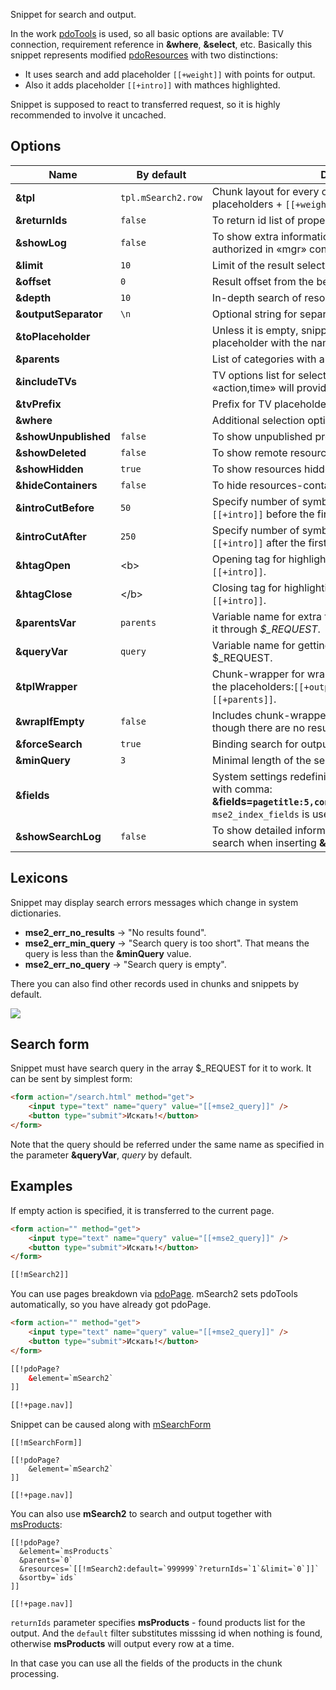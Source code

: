 Snippet for search and output.

In the work [pdoTools][1] is used, so all basic options are available: TV connection, requirement reference in **&where**, **&select**, etc.
Basically this snippet represents modified [pdoResources][2] with two distinctions:

* It uses search and add placeholder `[[+weight]]` with points for output.
* Also it adds placeholder `[[+intro]]` with mathces highlighted.

Snippet is supposed to react to transferred request, so it is highly recommended to involve it uncaсhed.

## Options

Name                 | By default       | Description
---------------------|------------------|---------------------------------------------------------------------------------------------------------------------------------------------------------------------------
**&tpl**             | `tpl.mSearch2.row` | Chunk layout for every outcome. Usual resource placeholders + `[[+weight]]` and `[[+intro]]`.
**&returnIds**       | `false`            | To return id list of proper pages with a comma.
**&showLog**         | `false`            | To show extra information on snippet work. For the authorized in «mgr» context only.
**&limit**           | `10`               | Limit of the result selection.
**&offset**          | `0`                | Result offset from the beginning of selection.
**&depth**           | `10`               | In-depth search of resources for every parent.
**&outputSeparator** | `\n`              | Optional string for separating results of work.
**&toPlaceholder**   |                  | Unless it is empty, snippet will keep all data in placeholder with the name instead of displaying.
**&parents**         |                  | List of categories with a comma for the output restriction.
**&includeTVs**      |                  | TV options list for selection with a comma. For example: «action,time» will provide `[[+action]]` and `[[+time]]`.
**&tvPrefix**        |                  | Prefix for TV placeholders, for example «tv.».
**&where**           |                  | Additional selection options coded in JSON.
**&showUnpublished** | `false`            | To show unpublished products.
**&showDeleted**     | `false`            | To show remote resources.
**&showHidden**      | `true`             | To show resources hidden in menu.
**&hideContainers**  | `false`            | To hide resources-containers.
**&introCutBefore**  | `50`               | Specify number of symbols for the output in placeholder `[[+intro]]` before the first coincidence in the text.
**&introCutAfter**   | `250`              | Specify number of symbols for the output in placeholder `[[+intro]]` after the first coincidence in the text.
**&htagOpen**        | &lt;b&gt;        | Opening tag for highlighting of the found results in `[[+intro]]`.
**&htagClose**       | &lt;/b&gt;       | Closing tag for highlighting of the found results in `[[+intro]]`.
**&parentsVar**      | `parents`          | Variable name for extra filtration on parents. You can send it through *$_REQUEST*.
**&queryVar**        | `query`            | Variable name for getting search request from $_REQUEST.
**&tplWrapper**      |                  | Chunk-wrapper for wrapping all the results. Recognizes the placeholders:`[[+output]]`, `[[+total]]`, `[[+query]]` and `[[+parents]]`.
**&wrapIfEmpty**     | `false`            | Includes chunk-wrapper output **&tplWrapper** even though there are no results.
**&forceSearch**     | `true`             | Binding search for output. If there is no one - no output.
**&minQuery**        | `3`                | Minimal length of the search query.
**&fields**          |                  | System settings redefinition of weight for indexed fields with comma: **&fields=`pagetitle:5,content:3,comment:1,tv_mytvname:2`**. `mse2_index_fields` is used by default.
**&showSearchLog**   | `false`            | To show detailed information on given points of resource search when inserting **&showLog**.

## Lexicons

Snippet may display search errors messages which change in system dictionaries.

* **mse2_err_no_results** &rarr; "No results found".
* **mse2_err_min_query** &rarr; "Search query is too short". That means the query is less than the **&minQuery** value.
* **mse2_err_no_query** &rarr; "Search query is empty".

There you can also find other records used in chunks and snippets by default.

[![](https://file.modx.pro/files/2/e/b/2eb17463d4da9ddaa25bb0f80f197d8cs.jpg)](https://file.modx.pro/files/2/e/b/2eb17463d4da9ddaa25bb0f80f197d8c.png)

## Search form

Snippet must have search query in the array $_REQUEST for it to work. It can be sent by simplest form:

```html
<form action="/search.html" method="get">
	<input type="text" name="query" value="[[+mse2_query]]" />
	<button type="submit">Искать!</button>
</form>
```

Note that the query should be referred under the same name as specified in the parameter **&queryVar**, *query* by default.

## Examples

If empty action is specified, it is transferred to the current page.

```html
<form action="" method="get">
	<input type="text" name="query" value="[[+mse2_query]]" />
	<button type="submit">Искать!</button>
</form>

[[!mSearch2]]
```

You can use pages breakdown via [pdoPage][3]. mSearch2 sets pdoTools automatically, so you have already got pdoPage.

```html
<form action="" method="get">
	<input type="text" name="query" value="[[+mse2_query]]" />
	<button type="submit">Искать!</button>
</form>

[[!pdoPage?
	&element=`mSearch2`
]]

[[!+page.nav]]
```

Snippet can be caused along with [mSearchForm][4]

```modx
[[!mSearchForm]]

[[!pdoPage?
	&element=`mSearch2`
]]

[[!+page.nav]]
```

You can also use **mSearch2** to search and output together with [msProducts][5]:

```modx
[[!pdoPage?
  &element=`msProducts`
  &parents=`0`
  &resources=`[[!mSearch2:default=`999999`?returnIds=`1`&limit=`0`]]`
  &sortby=`ids`
]]

[[!+page.nav]]
```

`returnIds` parameter specifies **msProducts** - found products list for the output.
And the `default` filter substitutes misssing id when nothing is found, otherwise **msProducts** will output every row at a time.

In that case you can use all the fields of the products in the chunk processing.

[1]: /en/components/01_pdoTools
[2]: /en/components/01_pdoTools/01_Snippets/01_pdoResources.md
[3]: /en/components/01_pdoTools/01_Snippets/03_pdoPage.md
[4]: /en/components/03_mSearch2/01_Snippets/03_mSearchForm.md
[5]: /en/components/minishop2/02_Snippets/01_msProducts.md
